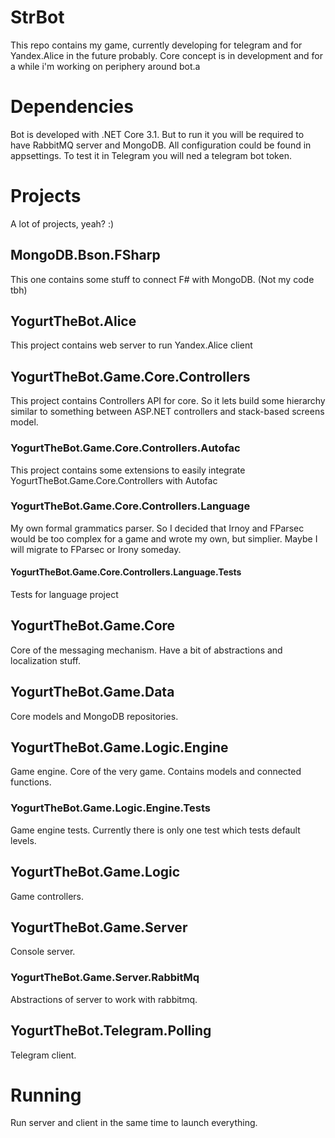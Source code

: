 # StrBot
This repo contains my game, currently developing for telegram and for Yandex.Alice in the future probably. Core concept 
is in development and for a while i'm working on periphery around bot.a

# Dependencies 
Bot is developed with .NET Core 3.1. But to run it you will be required to have RabbitMQ server and MongoDB. All 
configuration could be found in appsettings. To test it in Telegram you will ned a telegram bot token.

# Projects 
A lot of projects, yeah? :)

## MongoDB.Bson.FSharp
This one contains some stuff to connect F# with MongoDB. (Not my code tbh)

## YogurtTheBot.Alice
This project contains web server to run Yandex.Alice client

## YogurtTheBot.Game.Core.Controllers
This project contains Controllers API for core. So it lets build some hierarchy similar to something between ASP.NET controllers and stack-based screens model. 

### YogurtTheBot.Game.Core.Controllers.Autofac
This project contains some extensions to easily integrate YogurtTheBot.Game.Core.Controllers with Autofac

### YogurtTheBot.Game.Core.Controllers.Language
My own formal grammatics parser. So I decided that Irnoy and FParsec would be too complex for a game and wrote my own, but simplier. Maybe I will migrate to FParsec or Irony someday.

#### YogurtTheBot.Game.Core.Controllers.Language.Tests
Tests for language project

## YogurtTheBot.Game.Core
Core of the messaging mechanism. Have a bit of abstractions and localization stuff.

## YogurtTheBot.Game.Data
Core models and MongoDB repositories.

## YogurtTheBot.Game.Logic.Engine
Game engine. Core of the very game. Contains models and connected functions.
 
### YogurtTheBot.Game.Logic.Engine.Tests
Game engine tests. Currently there is only one test which tests default levels.

## YogurtTheBot.Game.Logic
Game controllers.

## YogurtTheBot.Game.Server
Console server.

### YogurtTheBot.Game.Server.RabbitMq
Abstractions of server to work with rabbitmq.

## YogurtTheBot.Telegram.Polling
Telegram client. 

# Running
Run server and client in the same time to launch everything. 

